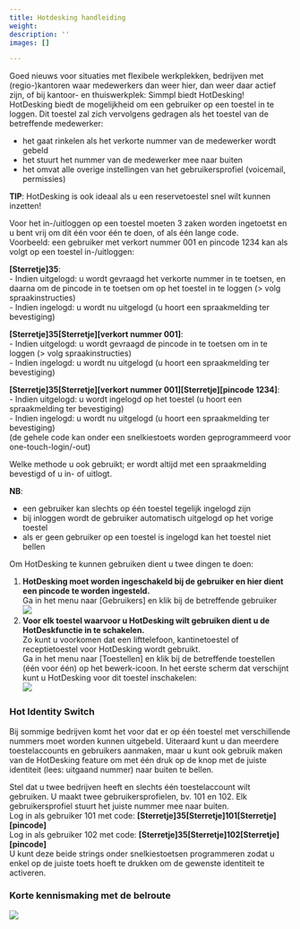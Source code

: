 ```yaml
---
title: Hotdesking handleiding
weight: 
description: ''
images: []

---
```

Goed nieuws voor situaties met flexibele werkplekken, bedrijven met (regio-)kantoren waar medewerkers dan weer hier, dan weer daar actief zijn, of bij kantoor- en thuiswerkplek: Simmpl biedt HotDesking!  
HotDesking biedt de mogelijkheid om een gebruiker op een toestel in te loggen. Dit toestel zal zich vervolgens gedragen als het toestel van de betreffende medewerker:

* het gaat rinkelen als het verkorte nummer van de medewerker wordt gebeld
* het stuurt het nummer van de medewerker mee naar buiten
* het omvat alle overige instellingen van het gebruikersprofiel (voicemail, permissies)

**TIP**: HotDesking is ook ideaal als u een reservetoestel snel wilt kunnen inzetten!

Voor het in-/uitloggen op een toestel moeten 3 zaken worden ingetoetst en u bent vrij om dit één voor één te doen, of als één lange code.  
Voorbeeld: een gebruiker met verkort nummer 001 en pincode 1234 kan als volgt op een toestel in-/uitloggen:

**\[Sterretje\]35**:  
\- Indien uitgelogd: u wordt gevraagd het verkorte nummer in te toetsen, en daarna om de pincode in te toetsen om op het toestel in te loggen (> volg spraakinstructies)  
\- Indien ingelogd: u wordt nu uitgelogd (u hoort een spraakmelding ter bevestiging)

**\[Sterretje\]35\[Sterretje\]\[verkort nummer 001\]**:  
\- Indien uitgelogd: u wordt gevraagd de pincode in te toetsen om in te loggen (> volg spraakinstructies)  
\- Indien ingelogd: u wordt nu uitgelogd (u hoort een spraakmelding ter bevestiging)

**\[Sterretje\]35\[Sterretje\]\[verkort nummer 001\]\[Sterretje\]\[pincode 1234\]**:  
\- Indien uitgelogd: u wordt ingelogd op het toestel (u hoort een spraakmelding ter bevestiging)  
\- Indien ingelogd: u wordt nu uitgelogd (u hoort een spraakmelding ter bevestiging)  
(de gehele code kan onder een snelkiestoets worden geprogrammeerd voor one-touch-login/-out)

Welke methode u ook gebruikt; er wordt altijd met een spraakmelding bevestigd of u in- of uitlogt.

**NB**:

* een gebruiker kan slechts op één toestel tegelijk ingelogd zijn
* bij inloggen wordt de gebruiker automatisch uitgelogd op het vorige toestel
* als er geen gebruiker op een toestel is ingelogd kan het toestel niet bellen

Om HotDesking te kunnen gebruiken dient u twee dingen te doen:

1. **HotDesking moet worden ingeschakeld bij de gebruiker en hier dient een pincode te worden ingesteld.**  
   Ga in het menu naar \[Gebruikers\] en klik bij de betreffende gebruiker  
   ![](https://res.cloudinary.com/callvoip/image/upload/v1565345566/features-4_exyfw3.png)
2. **Voor elk toestel waarvoor u HotDesking wilt gebruiken dient u de HotDeskfunctie in te schakelen.**  
   Zo kunt u voorkomen dat een lifttelefoon, kantinetoestel of receptietoestel voor HotDesking wordt gebruikt.  
   Ga in het menu naar \[Toestellen\] en klik bij de betreffende toestellen (één voor één) op het bewerk-icoon. In het eerste scherm dat verschijnt kunt u HotDesking voor dit toestel inschakelen:  
   ![](https://res.cloudinary.com/callvoip/image/upload/v1565345651/features-5_jjigoc.png)

<h3>Hot Identity Switch</h3>

Bij sommige bedrijven komt het voor dat er op één toestel met verschillende nummers moet worden kunnen uitgebeld. Uiteraard kunt u dan meerdere toestelaccounts en gebruikers aanmaken, maar u kunt ook gebruik maken van de HotDesking feature om met één druk op de knop met de juiste identiteit (lees: uitgaand nummer) naar buiten te bellen.

Stel dat u twee bedrijven heeft en slechts één toestelaccount wilt gebruiken. U maakt twee gebruikersprofielen, bv. 101 en 102. Elk gebruikersprofiel stuurt het juiste nummer mee naar buiten.  
Log in als gebruiker 101 met code: **\[Sterretje\]35\[Sterretje\]101\[Sterretje\]\[pincode\]**  
Log in als gebruiker 102 met code: **\[Sterretje\]35\[Sterretje\]102\[Sterretje\]\[pincode\]**  
U kunt deze beide strings onder snelkiestoetsen programmeren zodat u enkel op de juiste toets hoeft te drukken om de gewenste identiteit te activeren.

<h3>Korte kennismaking met de belroute</h3>

![](https://res.cloudinary.com/callvoip/image/upload/v1565345849/features-6_lqubxk.png)
